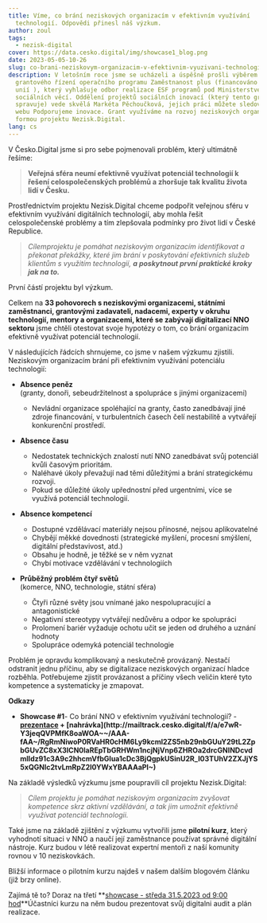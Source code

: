 ```yaml
---
title: Víme, co brání neziskových organizacím v efektivním využívání
  technologií. Odpovědi přinesl náš výzkum.
author: zoul
tags:
  - nezisk-digital
cover: https://data.cesko.digital/img/showcase1_blog.png
date: 2023-05-05-10-26
slug: co-brani-neziskovym-organizacim-v-efektivnim-vyuzivani-technologii-prinasime-vysledky-vyzkumu
description: V letošním roce jsme se ucházeli a úspěšně prošli výběrem
  grantového řízení operačního programu Zaměstnanost plus (financováno Evropskou
  unií ), který vyhlašuje odbor realizace ESF programů pod Ministerstvem práce a
  sociálních věcí. Oddělení projektů sociálních inovací (který tento grant
  spravuje) vede skvělá Markéta Pěchoučková, jejich práci můžete sledovat na
  webu Podporujeme inovace. Grant využíváme na rozvoj neziskových organizací
  formou projektu Nezisk.Digital.
lang: cs
---
```

<!--StartFragment-->



<!--StartFragment-->

V Česko.Digital jsme si pro sebe pojmenovali problém, který ultimátně řešíme: 

<!--StartFragment-->

> **Veřejná sféra neumí efektivně využívat potenciál technologií k řešení celospolečenských problémů a zhoršuje tak kvalitu života lidí v Česku.**





<!--EndFragment-->

<!--EndFragment-->

Prostřednictvím projektu Nezisk.Digital chceme podpořit veřejnou sféru v efektivním využívání digitálních technologií, aby mohla řešit celospolečenské problémy a tím zlepšovala podmínky pro život lidí v České Republice. 

> *Cílemprojektu je pomáhat neziskovým organizacím identifikovat a překonat překážky, které jim brání v poskytování efektivních služeb klientům s využitím technologií, **a poskytnout první praktické kroky jak na to.*** 

<!--StartFragment-->

P﻿rvní částí projektu byl výzkum. <!--StartFragment--> 

Celkem na **33 pohovorech s neziskovými organizacemi, státními zaměstnanci, grantovými zadavateli, nadacemi, experty v okruhu technologií, mentory a organizacemi, které se zabývají digitalizací NNO sektoru** jsme chtěli otestovat svoje hypotézy o tom, co brání organizacím efektivně využívat potenciál technologií.

<!--EndFragment-->

<!--StartFragment-->



V následujících řádcích shrnujeme, co jsme v našem výzkumu zjistili. Neziskovým organizacím brání při efektivním využívání potenciálu technologií:

* **Absence peněz** \
  (granty, donoři, sebeudržitelnost a spolupráce s jinými organizacemi)

  * Nevládní organizace spoléhající na granty, často zanedbávají jiné zdroje financování, v turbulentních časech čelí nestabilitě a vytvářejí konkurenční prostředí.

<!--EndFragment--><!--StartFragment-->

* **Absence času**

  * Nedostatek technických znalostí nutí NNO zanedbávat svůj potenciál kvůli časovým prioritám.
  * Naléhavé úkoly převažují nad těmi důležitými a brání strategickému rozvoji.
  * Pokud se důležité úkoly upřednostní před urgentními, více se využívá potenciál technologií.

<!--EndFragment--><!--StartFragment-->

* **Absence kompetencí**

  * Dostupné vzdělávací materiály nejsou přínosné, nejsou aplikovatelné
  * Chybějí měkké dovednosti (strategické myšlení, procesní smýšlení, digitální představivost, atd.)
  * Obsahu je hodně, je těžké se v něm vyznat
  * Chybí motivace vzdělávání v technologiích

<!--EndFragment--><!--StartFragment-->

* **Průběžný problém čtyř světů** \
  (komerce, NNO, technologie, státní sféra)

  * Čtyři různé světy jsou vnímané jako nespolupracující a antagonistické
  * Negativní stereotypy vytvářejí nedůvěru a odpor ke spolupráci
  * Prolomení bariér vyžaduje ochotu učit se jeden od druhého a uznání hodnoty
  * Spolupráce odemyká potenciál technologie 

<!--EndFragment--><!--StartFragment-->

Problém je opravdu komplikovaný a neskutečně provázaný. Nestačí odstranit jednu příčinu, aby se digitalizace neziskových organizací hladce rozběhla. Potřebujeme zjistit provázanost a příčiny všech veličin které tyto kompetence a systematicky je zmapovat. 

<!--EndFragment--><!--StartFragment-->

**Odkazy**

* **Showcase #1**- Co brání NNO v efektivním využívání technologií?  - **[prezentace](http://mailtrack.cesko.digital/f/a/wqh34mAkeAPpzTaOd7gz2Q~~/AAA-fAA~/RgRmNiwoP0RnaHR0cHM6Ly9kb2NzLmdvb2dsZS5jb20vcHJlc2VudGF0aW9uL2QvMXkxRFVjVzZmQnBoS2xFMTQ0bjJDckE0VlE5cDhiai1IX28xdHVNbVFvQncvZWRpdD91c3A9c2hhcmVfbGlua1cDc3BjQgpkUSinU2R_I03TUhV2ZXJjYS5xQGNlc2tvLmRpZ2l0YWxYBAAAaPI~) + [nahrávka](http://mailtrack.cesko.digital/f/a/e7wR-Y3jeqQVPMfK8oaWOA~~/AAA-fAA~/RgRmNiwoP0RVaHR0cHM6Ly9kcml2ZS5nb29nbGUuY29tL2ZpbGUvZC8xX3lCN0laREpTbGRHWm1ncjNjVnp6ZHROa2drcGNINDcvdmlldz91c3A9c2hhcmVfbGlua1cDc3BjQgpkUSinU2R_I03TUhV2ZXJjYS5xQGNlc2tvLmRpZ2l0YWxYBAAAaPI~)**

<!--EndFragment--><!--StartFragment-->



N﻿a základě výsledků výzkumu jsme poupravili cíl projektu Nezisk.Digital: <!--StartFragment-->

> *Cílem projektu je pomáhat neziskovým organizacím zvyšovat kompetence skrz aktivní vzdělávání, a tak jim umožnit efektivně využívat potenciál technologii.*

<!--EndFragment-->

T﻿aké jsme na základě zjištění z výzkumu vytvořili jsme **pilotní kurz**, který vyhodnotí situaci v NNO a naučí její zaměstnance používat správné digitální nástroje. Kurz budou v létě realizovat expertní mentoři z naší komunity rovnou v 10 neziskovkách. 

B﻿ližší informace o pilotním kurzu najdeš v našem dalším blogovém článku (již brzy online).

<!--EndFragment-->

Zajímá tě to? Doraz na třetí **[showcase - středa 31.5.2023 od 9:00 hod](https://calendar.google.com/calendar/event?action=TEMPLATE&tmeid=MjVibjZtZW8xcjFocm5sM[…]Wggcm9tYW5hQGNlc2tvLmRpZ2l0YWw&tmsrc=romana%40cesko.digital)**Účastníci kurzu na něm budou prezentovat svůj digitalni audit a plán realizace. 

<!--EndFragment--><!--StartFragment-->

<!--EndFragment-->